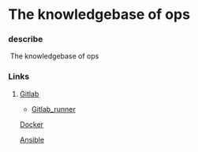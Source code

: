 # The knowledgebase of ops

### describe

​	The knowledgebase of ops

### Links
1. [Gitlab](./gitlab)

    - [Gitlab_runner](./gitlab/gitlab_runner.md)

    [Docker](./docker)

    [Ansible](./ansible)



